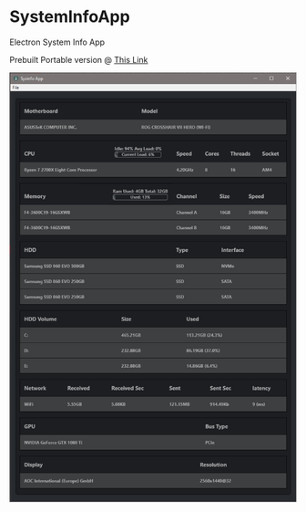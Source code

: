 # SystemInfoApp
Electron System Info App

Prebuilt Portable version @ [This Link](https://github.com/nrpatten/SystemInfoApp/releases/tag/v1.2)

![SysInfoApp](SysInfoApp.jpg)
